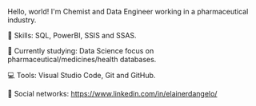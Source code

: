 Hello, world! I'm Chemist and Data Engineer working in a pharmaceutical industry.

🚀 Skills: SQL, PowerBI, SSIS and SSAS.

🌈 Currently studying: Data Science focus on pharmaceutical/medicines/health databases.

💻 Tools: Visual Studio Code, Git and GitHub.

💌 Social networks: https://www.linkedin.com/in/elainerdangelo/
